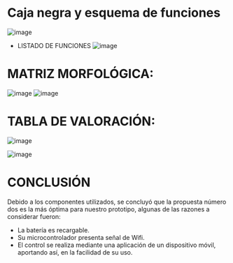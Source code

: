 # Caja negra y esquema de funciones

![image](https://github.com/JosephOviedo/Proyecto_de_Funbio/assets/143360320/aa5742e8-c89d-4b3d-b787-1ecd7874c1db)

- LISTADO DE FUNCIONES
![image](https://github.com/JosephOviedo/Proyecto_de_Funbio/assets/143360320/80d9a237-0fec-4645-82f4-56c866044905)


# MATRIZ MORFOLÓGICA:
![image](https://github.com/JosephOviedo/Proyecto_de_Funbio/assets/143462016/bb31a24c-5888-4427-8fa1-ac726f9fc826)
![image](https://github.com/JosephOviedo/Proyecto_de_Funbio/assets/143462016/d0688801-5105-462c-a04d-ae2b16df8094)

# TABLA DE VALORACIÓN:
![image](https://github.com/JosephOviedo/Proyecto_de_Funbio/assets/143462016/36b27d24-6f83-4c8f-9d87-194326c8b4b8)

![image](https://github.com/JosephOviedo/Proyecto_de_Funbio/assets/143462016/235b9a82-f550-41fc-b1fb-dd1121fda96a)



# CONCLUSIÓN

Debido a los componentes utilizados, se concluyó que la propuesta número dos es la más óptima para nuestro prototipo, algunas de las razones a considerar fueron:
- La batería es recargable.
- Su microcontrolador presenta señal de Wifi.
- El control se realiza mediante una aplicación de un dispositivo móvil, aportando así, en la facilidad de su uso.

